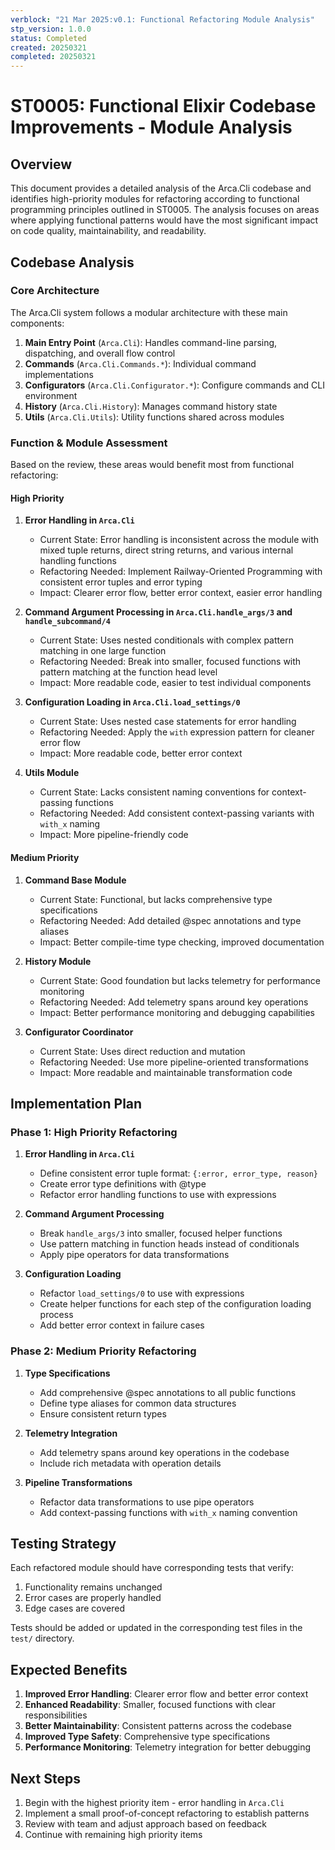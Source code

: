 ```yaml
---
verblock: "21 Mar 2025:v0.1: Functional Refactoring Module Analysis"
stp_version: 1.0.0
status: Completed
created: 20250321
completed: 20250321
---
```

# ST0005: Functional Elixir Codebase Improvements - Module Analysis

## Overview

This document provides a detailed analysis of the Arca.Cli codebase and identifies high-priority modules for refactoring according to functional programming principles outlined in ST0005. The analysis focuses on areas where applying functional patterns would have the most significant impact on code quality, maintainability, and readability.

## Codebase Analysis

### Core Architecture

The Arca.Cli system follows a modular architecture with these main components:

1. **Main Entry Point** (`Arca.Cli`): Handles command-line parsing, dispatching, and overall flow control
2. **Commands** (`Arca.Cli.Commands.*`): Individual command implementations
3. **Configurators** (`Arca.Cli.Configurator.*`): Configure commands and CLI environment
4. **History** (`Arca.Cli.History`): Manages command history state
5. **Utils** (`Arca.Cli.Utils`): Utility functions shared across modules

### Function & Module Assessment

Based on the review, these areas would benefit most from functional refactoring:

#### High Priority

1. **Error Handling in `Arca.Cli`**
   - Current State: Error handling is inconsistent across the module with mixed tuple returns, direct string returns, and various internal handling functions
   - Refactoring Needed: Implement Railway-Oriented Programming with consistent error tuples and error typing
   - Impact: Clearer error flow, better error context, easier error handling

2. **Command Argument Processing in `Arca.Cli.handle_args/3` and `handle_subcommand/4`**  
   - Current State: Uses nested conditionals with complex pattern matching in one large function
   - Refactoring Needed: Break into smaller, focused functions with pattern matching at the function head level
   - Impact: More readable code, easier to test individual components

3. **Configuration Loading in `Arca.Cli.load_settings/0`**
   - Current State: Uses nested case statements for error handling
   - Refactoring Needed: Apply the `with` expression pattern for cleaner error flow
   - Impact: More readable code, better error context

4. **Utils Module**
   - Current State: Lacks consistent naming conventions for context-passing functions
   - Refactoring Needed: Add consistent context-passing variants with `with_x` naming
   - Impact: More pipeline-friendly code

#### Medium Priority

1. **Command Base Module**
   - Current State: Functional, but lacks comprehensive type specifications
   - Refactoring Needed: Add detailed @spec annotations and type aliases
   - Impact: Better compile-time type checking, improved documentation

2. **History Module**
   - Current State: Good foundation but lacks telemetry for performance monitoring
   - Refactoring Needed: Add telemetry spans around key operations
   - Impact: Better performance monitoring and debugging capabilities

3. **Configurator Coordinator**
   - Current State: Uses direct reduction and mutation
   - Refactoring Needed: Use more pipeline-oriented transformations
   - Impact: More readable and maintainable transformation code

## Implementation Plan

### Phase 1: High Priority Refactoring

1. **Error Handling in `Arca.Cli`**
   - Define consistent error tuple format: `{:error, error_type, reason}`
   - Create error type definitions with @type
   - Refactor error handling functions to use with expressions

2. **Command Argument Processing**
   - Break `handle_args/3` into smaller, focused helper functions
   - Use pattern matching in function heads instead of conditionals
   - Apply pipe operators for data transformations

3. **Configuration Loading**
   - Refactor `load_settings/0` to use with expressions
   - Create helper functions for each step of the configuration loading process
   - Add better error context in failure cases

### Phase 2: Medium Priority Refactoring

1. **Type Specifications**
   - Add comprehensive @spec annotations to all public functions
   - Define type aliases for common data structures
   - Ensure consistent return types

2. **Telemetry Integration**
   - Add telemetry spans around key operations in the codebase
   - Include rich metadata with operation details

3. **Pipeline Transformations**
   - Refactor data transformations to use pipe operators
   - Add context-passing functions with `with_x` naming convention

## Testing Strategy

Each refactored module should have corresponding tests that verify:

1. Functionality remains unchanged
2. Error cases are properly handled
3. Edge cases are covered

Tests should be added or updated in the corresponding test files in the `test/` directory.

## Expected Benefits

1. **Improved Error Handling**: Clearer error flow and better error context
2. **Enhanced Readability**: Smaller, focused functions with clear responsibilities
3. **Better Maintainability**: Consistent patterns across the codebase
4. **Improved Type Safety**: Comprehensive type specifications
5. **Performance Monitoring**: Telemetry integration for better debugging

## Next Steps

1. Begin with the highest priority item - error handling in `Arca.Cli`
2. Implement a small proof-of-concept refactoring to establish patterns
3. Review with team and adjust approach based on feedback
4. Continue with remaining high priority items